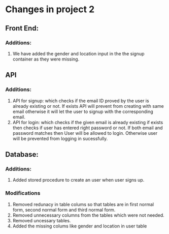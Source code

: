 # Changes in project 2
## Front End:
### Additions:
1) We have added the gender and location input in the the signup container as they were missing.
## API
### Additions:
1) API for signup: which checks if the email ID proved by the user is already existing or not. If exists API will prevent from creating with same email otherwise it will let the user to signup with the corresponding email.
2) API for login: which checks if the given email is already existing if exists then checks if user has entered right password or not. If both email and password matches then User will be allowed to login. Otherwise user will be prevented from logging in sucessfully.
## Database:
### Additions:
1) Added stored procedure to create an user when user signs up.
### Modifications
1) Removed redunacy in table colums so that tables are in first normal form, second normal form and third normal form.
2) Removed unnecessary columns from the tables which were not needed.
3) Removed uncessary tables.
4) Added the missing colums like gender and location in user table
